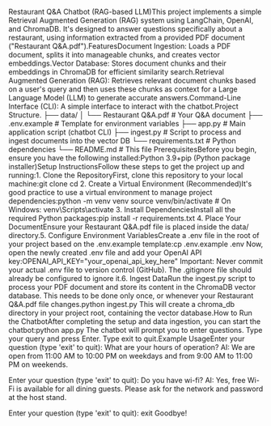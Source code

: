 Restaurant Q&A Chatbot (RAG-based LLM)This project implements a simple Retrieval Augmented Generation (RAG) system using LangChain, OpenAI, and ChromaDB. It's designed to answer questions specifically about a restaurant, using information extracted from a provided PDF document ("Restaurant Q&A.pdf").FeaturesDocument Ingestion: Loads a PDF document, splits it into manageable chunks, and creates vector embeddings.Vector Database: Stores document chunks and their embeddings in ChromaDB for efficient similarity search.Retrieval Augmented Generation (RAG): Retrieves relevant document chunks based on a user's query and then uses these chunks as context for a Large Language Model (LLM) to generate accurate answers.Command-Line Interface (CLI): A simple interface to interact with the chatbot.Project Structure.
├── data/
│   └── Restaurant Q&A.pdf  # Your Q&A document
├── .env.example            # Template for environment variables
├── app.py                  # Main application script (chatbot CLI)
├── ingest.py               # Script to process and ingest documents into the vector DB
└── requirements.txt        # Python dependencies
└── README.md               # This file
PrerequisitesBefore you begin, ensure you have the following installed:Python 3.9+pip (Python package installer)Setup InstructionsFollow these steps to get the project up and running:1. Clone the RepositoryFirst, clone this repository to your local machine:git clone <your-repository-url>
cd <your-repository-name>
2. Create a Virtual Environment (Recommended)It's good practice to use a virtual environment to manage project dependencies:python -m venv venv
source venv/bin/activate  # On Windows: venv\Scripts\activate
3. Install DependenciesInstall all the required Python packages:pip install -r requirements.txt
4. Place Your DocumentEnsure your Restaurant Q&A.pdf file is placed inside the data/ directory.5. Configure Environment VariablesCreate a .env file in the root of your project based on the .env.example template:cp .env.example .env
Now, open the newly created .env file and add your OpenAI API key:OPENAI_API_KEY="your_openai_api_key_here"
Important: Never commit your actual .env file to version control (GitHub). The .gitignore file should already be configured to ignore it.6. Ingest DataRun the ingest.py script to process your PDF document and store its content in the ChromaDB vector database. This needs to be done only once, or whenever your Restaurant Q&A.pdf file changes.python ingest.py
This will create a chroma_db directory in your project root, containing the vector database.How to Run the ChatbotAfter completing the setup and data ingestion, you can start the chatbot:python app.py
The chatbot will prompt you to enter questions. Type your query and press Enter. Type exit to quit.Example UsageEnter your question (type 'exit' to quit): What are your hours of operation?
AI: We are open from 11:00 AM to 10:00 PM on weekdays and from 9:00 AM to 11:00 PM on weekends.

Enter your question (type 'exit' to quit): Do you have wi-fi?
AI: Yes, free Wi-Fi is available for all dining guests. Please ask for the network and password at the host stand.

Enter your question (type 'exit' to quit): exit
Goodbye!
